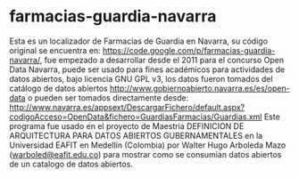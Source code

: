 # farmacias-guardia-navarra

Esta es un localizador de Farmacias de Guardia en Navarra, su código original se encuentra en:
https://code.google.com/p/farmacias-guardia-navarra/, fue empezado a desarrollar desde el 2011 para el concurso Open Data Navarra, puede ser usado para fines académicos para actividades de datos abiertos, bajo licencia GNU GPL v3, los datos fueron tomados del catálogo de datos abiertos  http://www.gobiernoabierto.navarra.es/es/open-data o pueden ser tomados directamente desde:
http://www.navarra.es/appsext/DescargarFichero/default.aspx?codigoAcceso=OpenData&fichero=GuardiasFarmacias/Guardias.xml
Este programa fue usado en el proyecto de Maestria DEFINICION DE ARQUITECTURA PARA DATOS ABIERTOS GUBERNAMENTALES en la Universidad EAFIT en Medellín (Colombia) por Walter Hugo Arboleda Mazo (warboled@eafit.edu.co) para mostrar como se consumian datos abiertos de un catalogo de datos abiertos.



